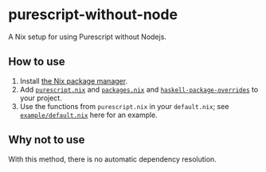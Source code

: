# purescript-without-node

A Nix setup for using Purescript without Nodejs.

## How to use

1. Install [the Nix package manager][nix].
2. Add [`purescript.nix`](purescript.nix)
   and [`packages.nix`](packages.nix)
   and [`haskell-package-overrides`](haskell-package-overrides)
   to your project.
3. Use the functions from `purescript.nix` in your `default.nix`;
   see [`example/default.nix`](example/default.nix) here for an example.

## Why not to use

With this method, there is no automatic dependency resolution.

[nix]: https://nixos.org/nix/
